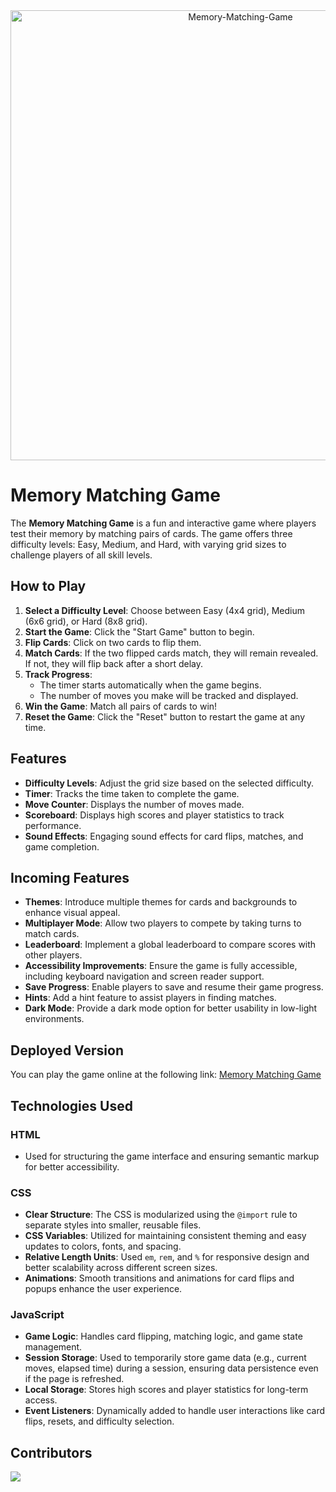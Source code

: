 <div align='center'>
   <img alt='Memory-Matching-Game' src='https://github.com/user-attachments/assets/b924f419-2926-44ef-b0d9-8caa5f367f28' width='720'/>
</div>

# Memory Matching Game

The **Memory Matching Game** is a fun and interactive game where players test their memory by matching pairs of cards. The game offers three difficulty levels: Easy, Medium, and Hard, with varying grid sizes to challenge players of all skill levels.

## How to Play

1. **Select a Difficulty Level**: Choose between Easy (4x4 grid), Medium (6x6 grid), or Hard (8x8 grid).
2. **Start the Game**: Click the "Start Game" button to begin.
3. **Flip Cards**: Click on two cards to flip them.
4. **Match Cards**: If the two flipped cards match, they will remain revealed. If not, they will flip back after a short delay.
5. **Track Progress**:
   - The timer starts automatically when the game begins.
   - The number of moves you make will be tracked and displayed.
6. **Win the Game**: Match all pairs of cards to win!
7. **Reset the Game**: Click the "Reset" button to restart the game at any time.

## Features

- **Difficulty Levels**: Adjust the grid size based on the selected difficulty.
- **Timer**: Tracks the time taken to complete the game.
- **Move Counter**: Displays the number of moves made.
- **Scoreboard**: Displays high scores and player statistics to track performance.
- **Sound Effects**: Engaging sound effects for card flips, matches, and game completion.

## Incoming Features

- **Themes**: Introduce multiple themes for cards and backgrounds to enhance visual appeal.
- **Multiplayer Mode**: Allow two players to compete by taking turns to match cards.
- **Leaderboard**: Implement a global leaderboard to compare scores with other players.
- **Accessibility Improvements**: Ensure the game is fully accessible, including keyboard navigation and screen reader support.
- **Save Progress**: Enable players to save and resume their game progress.
- **Hints**: Add a hint feature to assist players in finding matches.
- **Dark Mode**: Provide a dark mode option for better usability in low-light environments.

## Deployed Version

You can play the game online at the following link: [Memory Matching Game](https://yosifshaban6.github.io/Memory-Matching-Game/)

## Technologies Used

### HTML
- Used for structuring the game interface and ensuring semantic markup for better accessibility.

### CSS
- **Clear Structure**: The CSS is modularized using the `@import` rule to separate styles into smaller, reusable files.
- **CSS Variables**: Utilized for maintaining consistent theming and easy updates to colors, fonts, and spacing.
- **Relative Length Units**: Used `em`, `rem`, and `%` for responsive design and better scalability across different screen sizes.
- **Animations**: Smooth transitions and animations for card flips and popups enhance the user experience.

### JavaScript
- **Game Logic**: Handles card flipping, matching logic, and game state management.
- **Session Storage**: Used to temporarily store game data (e.g., current moves, elapsed time) during a session, ensuring data persistence even if the page is refreshed.
- **Local Storage**: Stores high scores and player statistics for long-term access.
- **Event Listeners**: Dynamically added to handle user interactions like card flips, resets, and difficulty selection.

## Contributors

<a href="https://github.com/yosifshaban6/Memory-Matching-Game/graphs/contributors">
  <img src="https://contrib.rocks/image?repo=yosifshaban6/Memory-Matching-Game" />
</a>
